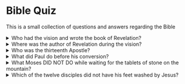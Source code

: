 # Bible Quiz

This is a small collection of questions and answers regarding the Bible

<details>
    <summary>Who had the vision and wrote the book of Revelation?</summary>
    <p>John.</p>
    <a target="_blank" href="https://www.biblegateway.com/passage/?search=Revelation+1%3A1&version=NIV">
        Revelation 1:1
    </a>
    <blockquote>
        1 The revelation from Jesus Christ, which God gave him to show his servants what must soon take place. He made it known by sending his angel to his servant John,
    </blockquote>
</details>

<details>
    <summary>Where was the author of Revelation during the vision?</summary>
    <p>Island of Patmos.</p>
    <a target="_blank" href="https://www.biblegateway.com/passage/?search=Revelation+1%3A9&version=NIV">
        Revelation 1:9
    </a>
    <blockquote>
        9 I, John, your brother and companion in the suffering and kingdom and patient endurance that are ours in Jesus, was on the island of Patmos because of the word of God and the testimony of Jesus.
    </blockquote>
</details>

<details>
    <summary>Who was the thirteenth Apostle?</summary>
    <p>Matthias.</p>
    <a target="_blank" href="https://www.biblegateway.com/passage/?search=Acts+1%3A26&version=NIV">
        Acts 1:26
    </a>
    <blockquote>
        26 Then they cast lots, and the lot fell to Matthias; so he was added to the eleven apostles.
    </blockquote>
</details>

<details>
    <summary>What did Paul do before his conversion?</summary>
    <p>He persecuted the church.</p>
    <a target="_blank" href="https://www.biblegateway.com/passage/?search=1+Corinthians+15%3A9&version=NIV">
        1 Corinthians 15:9
    </a>
    <blockquote>
        9 For I am the least of the apostles and do not even deserve to be called an apostle, because I persecuted the church of God.
    </blockquote>
</details>

<details>
    <summary>What Moses DID NOT DO while waiting for the tablets of stone on the mountain?</summary>
    <p>He ate no bread and drank no water.</p>
    <a target="_blank" href="https://www.biblegateway.com/passage/?search=Deuteronomy+9%3A9&version=NIV">
        Deuteronomy 9:9
    </a>
    <blockquote>
        9 When I went up on the mountain to receive the tablets of stone, the tablets of the covenant that the Lord had made with you, I stayed on the mountain forty days and forty nights; I ate no bread and drank no water.
    </blockquote>
</details>

<details>
    <summary>Which of the twelve disciples did not have his feet washed by Jesus?</summary>
    <p>None, they all had their feet feed washed.</p>
    <a target="_blank" href="https://www.biblegateway.com/passage/?search=John+13%3A5&version=NIV">
        John 13:5
    </a>
    <blockquote>      
        5 After that, he poured water into a basin and began to wash his disciples’ feet, drying them with the towel that was wrapped around him.
    </blockquote>
</details>




